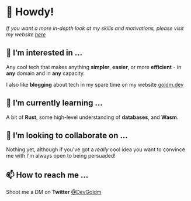 # 👋 Howdy!

_If you want a more in-depth look at my skills and motivations, please visit my website [here](https://goldm.dev/about)_

## 👀 I’m interested in ...
Any cool tech that makes anything **simpler**, **easier**, or more **efficient**  - in **any** domain and in **any** capacity.

I also like **blogging** about tech in my spare time on my website [goldm.dev](https://goldm.dev/blog) 

## 🌱 I’m currently learning ...
A bit of **Rust**, some high-level understanding of **databases**, and **Wasm**.

## 💞️ I’m looking to collaborate on ...
Nothing yet, although if you've got a _really_ cool idea you want to convince me with I'm always open to being persuaded!

## 📫 How to reach me ...
Shoot me a DM on **Twitter** [@DevGoldm](https://twitter.com/DevGoldm)
